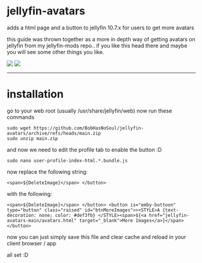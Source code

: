 # jellyfin-avatars
adds a html page and a button to jellyfin 10.7.x for users to get more avatars

this guide was thrown together as a more in depth way of getting avatars on jellyfin from my jellyfin-mods repo.. if you like this head there and maybe you will see some other things you like. 

![](https://user-images.githubusercontent.com/23018412/115957171-d65a0300-a4f8-11eb-8a8a-698e4620ea6d.PNG)
![](https://user-images.githubusercontent.com/23018412/115976186-3eddca00-a563-11eb-8597-81341924c750.PNG)

---

# installation
go to your web root (usually /usr/share/jellyfin/web) now run these commands

    sudo wget https://github.com/BobHasNoSoul/jellyfin-avatars/archive/refs/heads/main.zip
    sudo unzip main.zip

and now we need to edit the profile tab to enable the button :D 

    sudo nano user-profile-index-html.*.bundle.js

now replace the following string:

    <span>${DeleteImage}</span> </button>

with the following:

    <span>${DeleteImage}</span> </button> <button is="emby-buttoon" type="button" class="raised" id="btnMoreImages">><STYLE>A {text-decoration: none; color: #def3fb} </STYLE><span>${<a href="jellyfin-avatars-main/avatars.html" target="_blank">More Images</a>}</span></button>

now you can just simply save this file and clear cache and reload in your client browser / app

all set :D
